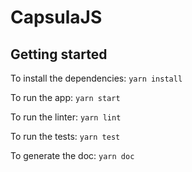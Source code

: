 CapsulaJS
=========

Getting started
---------------
To install the dependencies: `yarn install`

To run the app: `yarn start`

To run the linter: `yarn lint`

To run the tests: `yarn test`

To generate the doc: `yarn doc`
